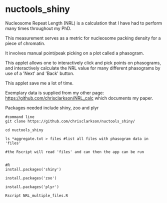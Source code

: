 # nuctools_shiny

Nucleosome Repeat Length (NRL) is a calculation that I have had to perform many times throughout my PhD. 

This measurement serves as a metric for nucleosome packing density for a piece of chromatin.

It involves manual point/peak picking on a plot called a phasogram.

This applet allows one to interactively click and pick points on phasograms, and interactively calculate the NRL value for many different phasograms by use of a 'Next' and 'Back' button. 

This applet save me a lot of time.

Exemplary data is supplied from my other page: https://github.com/chrisclarkson/NRL_calc which documents my paper.

Packages needed include shiny, zoo and plyr


```
#command line
git clone https://github.com/chrisclarkson/nuctools_shiny/

cd nuctools_shiny

ls *aggregate.txt > files #list all files with phasogram data in 'files'

#the Rscript will read 'files' and can then the app can be run


#R
install.packages('shiny')

install.packages('zoo')

install.packages('plyr')

Rscript NRL_multiple_files.R

```


